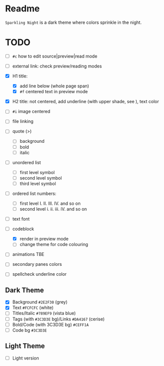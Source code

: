 # Readme

`Sparkling Night` is a dark theme where colors sprinkle in the night.

# TODO

- [ ] `#c` how to edit source|preview|read mode

- [ ] external link: check preview/reading modes
- [x] H1 title: 
  - [x] add line below (whole page span)
  - [x] `#f` centered text in preview mode

- [x] H2 title: not centered, add underline (with upper shade, see ), text color

- [ ] `#i` image centered

- [ ] file linking

- [ ] quote (>)
  - [ ] background
  - [ ] bold
  - [ ] italic

- [ ] unordered list
  - [ ] first level symbol
  - [ ] second level symbol
  - [ ] third level symbol

- [ ] ordered list numbers: 
  - [ ] first level I. II. III. IV. and so on
  - [ ] second level i. ii. iii. iV. and so on
- [ ] text font

- [ ] codeblock
  - [x] render in preview mode
  - [ ] change theme for code colouring

- [ ] animations TBE
- [ ] secondary panes colors

- [ ] spellcheck underline color

## Dark Theme

- [x] Background `#2E2F30` (grey)
- [x] Text `#FCFCFC` (white)
- [ ] Titles/Italic `#789EF9` (vista blue)
- [ ] Tags (with `#3C3D3E` bg)/Links `#DA4167` (cerise)
- [ ] Bold/Code (with 3C3D3E bg) `#CEFF1A`
- [ ] Code bg `#3C3D3E`

## Light Theme

- [ ] Light version